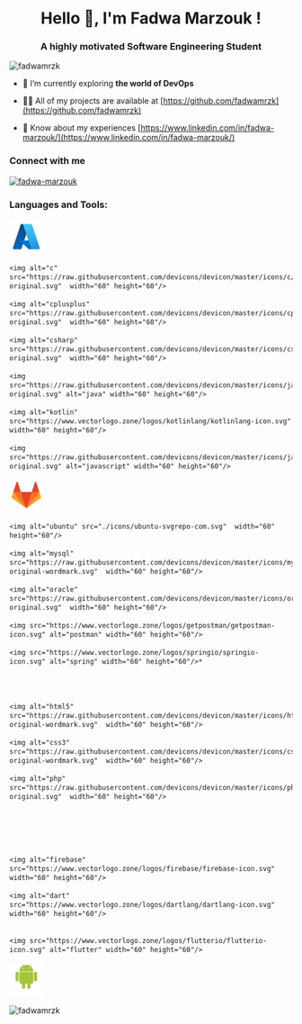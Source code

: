 <h1 align="center">Hello 👋, I'm Fadwa Marzouk !</h1>
<h3 align="center">A highly motivated Software Engineering Student</h3>

<p align="left"> <img src="https://komarev.com/ghpvc/?username=fadwamrzk&label=Profile%20views&color=0e75b6&style=flat" alt="fadwamrzk" /> </p>

- 🔭 I’m currently exploring **the world of DevOps**

- 👨‍💻 All of my projects are available at [https://github.com/fadwamrzk](https://github.com/fadwamrzk)

- 📄 Know about my experiences [https://www.linkedin.com/in/fadwa-marzouk/](https://www.linkedin.com/in/fadwa-marzouk/)

<h3 align="left">Connect with me</h3>
<p align="left">
<a href="https://linkedin.com/in/fadwa-marzouk" target="blank">
  <img align="center" src="https://raw.githubusercontent.com/rahuldkjain/github-profile-readme-generator/master/src/images/icons/Social/linked-in-alt.svg" alt="fadwa-marzouk" height="30" width="40" /></a>
</p>

<h3 align="left">Languages and Tools:</h3>
<p align="left">
  
 
  <img width="60" height="60" alt="azure" src="./icons/azure.svg" />

    <img alt="c" src="https://raw.githubusercontent.com/devicons/devicon/master/icons/c/c-original.svg"  width="60" height="60"/> 
 
    <img alt="cplusplus" src="https://raw.githubusercontent.com/devicons/devicon/master/icons/cplusplus/cplusplus-original.svg"  width="60" height="60"/> 

    <img alt="csharp" src="https://raw.githubusercontent.com/devicons/devicon/master/icons/csharp/csharp-original.svg"  width="60" height="60"/>

    <img src="https://raw.githubusercontent.com/devicons/devicon/master/icons/java/java-original.svg" alt="java" width="60" height="60"/> 
 
    <img alt="kotlin" src="https://www.vectorlogo.zone/logos/kotlinlang/kotlinlang-icon.svg"  width="60" height="60"/> 

    <img src="https://raw.githubusercontent.com/devicons/devicon/master/icons/javascript/javascript-original.svg" alt="javascript" width="60" height="60"/> 
  
  <img width="60" height="60" alt="gitlab" src="./icons/gitlab-svgrepo-com.svg" />
 
    <img alt="ubuntu" src="./icons/ubuntu-svgrepo-com.svg"  width="60" height="60"/>
 
    <img alt="mysql" src="https://raw.githubusercontent.com/devicons/devicon/master/icons/mysql/mysql-original-wordmark.svg"  width="60" height="60"/>
   
    <img alt="oracle" src="https://raw.githubusercontent.com/devicons/devicon/master/icons/oracle/oracle-original.svg"  width="60" height="60"/> 

    <img src="https://www.vectorlogo.zone/logos/getpostman/getpostman-icon.svg" alt="postman" width="60" height="60"/>
 
    <img src="https://www.vectorlogo.zone/logos/springio/springio-icon.svg" alt="spring" width="60" height="60"/>*

  
  
  
    <img alt="html5" src="https://raw.githubusercontent.com/devicons/devicon/master/icons/html5/html5-original-wordmark.svg"  width="60" height="60"/>
  
    <img alt="css3" src="https://raw.githubusercontent.com/devicons/devicon/master/icons/css3/css3-original-wordmark.svg"  width="60" height="60"/> 
  
    <img alt="php" src="https://raw.githubusercontent.com/devicons/devicon/master/icons/php/php-original.svg"  width="60" height="60"/> 

  
  
  
  

    <img alt="firebase" src="https://www.vectorlogo.zone/logos/firebase/firebase-icon.svg"  width="60" height="60"/>

    <img alt="dart" src="https://www.vectorlogo.zone/logos/dartlang/dartlang-icon.svg"  width="60" height="60"/> 

  
    <img src="https://www.vectorlogo.zone/logos/flutterio/flutterio-icon.svg" alt="flutter" width="60" height="60"/>

  
    
  <img src="https://raw.githubusercontent.com/devicons/devicon/master/icons/android/android-original-wordmark.svg" alt="android" width="60" height="60"/>

</p>

<p><img align="center" src="https://github-readme-stats.vercel.app/api/top-langs?username=fadwamrzk&show_icons=true&locale=en&layout=compact" alt="fadwamrzk" /></p>
